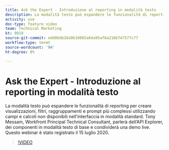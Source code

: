 ```yaml
---
title: Ask the Expert - Introduzione al reporting in modalità testo
description: La modalità testo può espandere le funzionalità di reporting per creare visualizzazioni, filtri, raggruppamenti e prompt più complessi. Questo webinar è stato registrato il 15 luglio 2020.
activity: use
doc-type: feature video
team: Technical Marketing
kt: 9919
source-git-commit: edd0bdb28a9b3d065a64a95af6a216b747577c77
workflow-type: tm+mt
source-wordcount: '94'
ht-degree: 0%

---
```


# Ask the Expert - Introduzione al reporting in modalità testo

La modalità testo può espandere le funzionalità di reporting per creare visualizzazioni, filtri, raggruppamenti e prompt più complessi utilizzando campi e calcoli non disponibili nell’interfaccia in modalità standard. Tony Messam, Workfront Principal Technical Consultant, parlerà dell’API Explorer, dei componenti in modalità testo di base e condividerà una demo live. Questo webinar è stato registrato il 15 luglio 2020.

>[!VIDEO](https://video.tv.adobe.com/v/341125/?quality=12)
